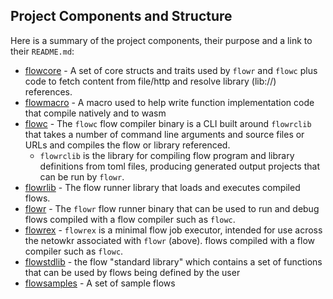 ## Project Components and Structure

Here is a summary of the project components, their purpose and a link to their `README.md`:

* [flowcore](../../flowcore/README.md) - A set of core structs and traits used by `flowr` and `flowc` plus code 
  to fetch content from file/http and resolve library (lib://) references.
* [flowmacro](../../flowmacro/README.md) - A macro used to help write function implementation code that compile natively
  and to wasm
* [flowc](../../flowc/README.md) - The `flowc` flow compiler binary is a CLI built around `flowrclib` that 
  takes a number of command line arguments and source files or URLs and compiles the flow or library referenced.
    * `flowrclib` is the library for compiling flow program and library definitions from toml 
      files, producing generated output projects that can be run by `flowr`.
* [flowrlib](../../flowr/README.md#flowrlib) - The flow runner library that loads and executes compiled flows.
* [flowr](../../flowr/README.md) - The `flowr` flow runner binary that can be used to run and debug 
  flows compiled with a flow compiler such as `flowc`.
* [flowrex](../../flowrex/README.md) - `flowrex` is a minimal flow job executor, intended for use across the netowkr 
  associated with `flowr` (above).
  flows compiled with a flow compiler such as `flowc`.
* [flowstdlib](../../flowstdlib/README.md) - the flow "standard library" which contains a set of functions that 
  can be 
  used by flows being defined by the user
* [flowsamples](../../flowsamples/README.md) - A set of sample flows
